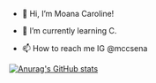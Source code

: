 - 👋 Hi, I’m Moana Caroline!
- 🌱 I’m currently learning C.

- 📫 How to reach me IG @mccsena

[![Anurag's GitHub stats](https://github-readme-stats.vercel.app/api?username=mcoelh&show_icons=true&theme=radical)](https://github.com/anuraghazra/github-readme-stats)


<!---
mcoelh/mcoelh is a ✨ special ✨ repository because its `README.md` (this file) appears on your GitHub profile.
You can click the Preview link to take a look at your changes.
--->
